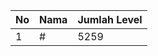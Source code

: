 | No | Nama            | Jumlah Level |
|----|-----------------|--------------|
| 1  | #    |    5259        |
